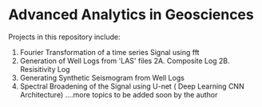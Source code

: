 # Advanced Analytics in Geosciences
Projects in this repository include: 
1. Fourier Transformation of a time series Signal using fft 
2. Generation of Well Logs from 'LAS' files
    2A. Composite Log
    2B. Resisitivity Log
3. Generating Synthetic Seismogram from Well Logs
4. Spectral Broadening of the Signal using U-net ( Deep Learning CNN Architecture)
....more topics to be added soon by the author
